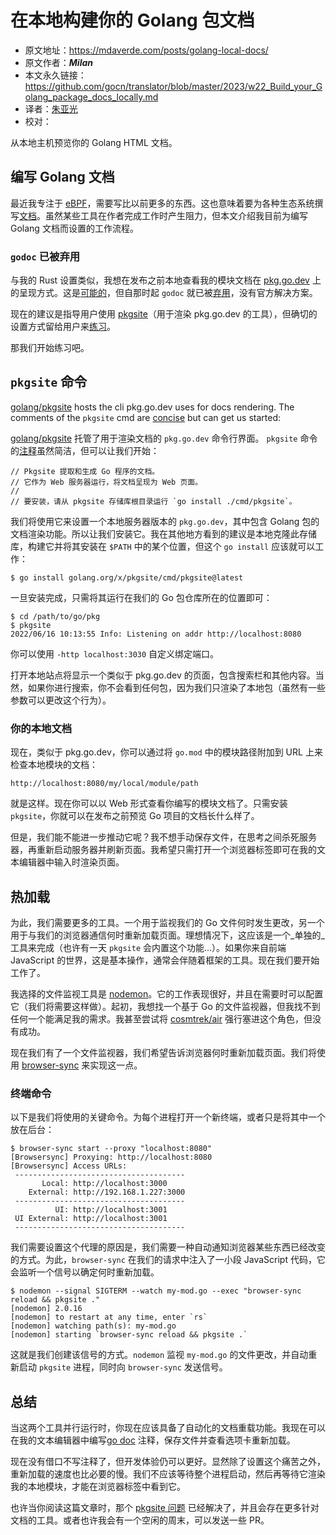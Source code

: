 # 在本地构建你的 Golang 包文档

- 原文地址：https://mdaverde.com/posts/golang-local-docs/
- 原文作者：***Milan***
- 本文永久链接：https://github.com/gocn/translator/blob/master/2023/w22_Build_your_Golang_package_docs_locally.md
- 译者：[朱亚光](https://github.com/zhuyaguang)
- 校对：

从本地主机预览你的 Golang  HTML 文档。

## 编写 Golang 文档

最近我专注于 [eBPF](https://bpfdeploy.io/)，需要写比以前更多的东西。这也意味着要为各种生态系统撰写[文档](https://mdaverde.com/posts/hot-reloading-cargo-docs)。虽然某些工具在作者完成工作时产生阻力，但本文介绍我目前为编写 Golang 文档而设置的工作流程。

###  `godoc` 已被弃用

与我的 Rust 设置类似，我想在发布之前本地查看我的模块文档在 [pkg.go.dev](https://pkg.go.dev/) 上的呈现方式。这是[可能的](https://stackoverflow.com/a/13530336/1879774)，但自那时起 `godoc` 就已被[弃用](https://github.com/golang/go/issues/49212)，没有官方解决方案。

现在的建议是指导用户使用 [pkgsite](https://github.com/golang/pkgsite/tree/master/cmd/pkgsite)（用于渲染 pkg.go.dev 的工具），但确切的设置方式留给用户来[练习](https://github.com/golang/go/issues/40371)。

那我们开始练习吧。

## `pkgsite` 命令

[golang/pkgsite](https://github.com/golang/pkgsite) hosts the cli pkg.go.dev uses for docs rendering. The comments of the `pkgsite` cmd are [concise](https://github.com/golang/pkgsite/blob/master/cmd/pkgsite/main.go#L5) but can get us started:

[golang/pkgsite](https://github.com/golang/pkgsite) 托管了用于渲染文档的 `pkg.go.dev` 命令行界面。 `pkgsite` 命令的[注释](https://github.com/golang/pkgsite/blob/master/cmd/pkgsite/main.go#L5)虽然简洁，但可以让我们开始：

```
// Pkgsite 提取和生成 Go 程序的文档。
// 它作为 Web 服务器运行，将文档呈现为 Web 页面。
//
// 要安装，请从 pkgsite 存储库根目录运行 `go install ./cmd/pkgsite`。
```

我们将使用它来设置一个本地服务器版本的 `pkg.go.dev`，其中包含 Golang 包的文档渲染功能。所以让我们安装它。我在其他地方看到的建议是本地克隆此存储库，构建它并将其安装在 `$PATH` 中的某个位置，但这个 `go install` 应该就可以工作：

```
$ go install golang.org/x/pkgsite/cmd/pkgsite@latest
```

一旦安装完成，只需将其运行在我们的 Go 包仓库所在的位置即可：

```
$ cd /path/to/go/pkg
$ pkgsite
2022/06/16 10:13:55 Info: Listening on addr http://localhost:8080
```

你可以使用 `-http localhost:3030` 自定义绑定端口。

打开本地站点将显示一个类似于 pkg.go.dev 的页面，包含搜索栏和其他内容。当然，如果你进行搜索，你不会看到任何包，因为我们只渲染了本地包（虽然有一些参数可以更改这个行为）。

### 你的本地文档

现在，类似于 pkg.go.dev，你可以通过将 `go.mod` 中的模块路径附加到 URL 上来检查本地模块的文档：

```
http://localhost:8080/my/local/module/path
```

就是这样。现在你可以以 Web 形式查看你编写的模块文档了。只需安装 `pkgsite`，你就可以在发布之前预览 Go 项目的文档长什么样了。

但是，我们能不能进一步推动它呢？我不想手动保存文件，在思考之间杀死服务器，再重新启动服务器并刷新页面。我希望只需打开一个浏览器标签即可在我的文本编辑器中输入时渲染页面。

## 热加载

为此，我们需要更多的工具。一个用于监视我们的 Go 文件何时发生更改，另一个用于与我们的浏览器通信何时重新加载页面。理想情况下，这应该是一个_单独的_工具来完成（也许有一天 `pkgsite` 会内置这个功能...）。如果你来自前端 JavaScript 的世界，这是基本操作，通常会伴随着框架的工具。现在我们要开始工作了。

我选择的文件监视工具是 [nodemon](https://nodemon.io/)。它的工作表现很好，并且在需要时可以配置它（我们将需要这样做）。起初，我想找一个基于 Go 的文件监视器，但我找不到任何一个能满足我的需求。我甚至尝试将 [cosmtrek/air](https://github.com/cosmtrek/air) 强行塞进这个角色，但没有成功。

现在我们有了一个文件监视器，我们希望告诉浏览器何时重新加载页面。我们将使用 [browser-sync](https://browsersync.io/) 来实现这一点。

### 终端命令

以下是我们将使用的关键命令。为每个进程打开一个新终端，或者只是将其中一个放在后台：

```
$ browser-sync start --proxy "localhost:8080"
[Browsersync] Proxying: http://localhost:8080
[Browsersync] Access URLs:
 --------------------------------------
       Local: http://localhost:3000
    External: http://192.168.1.227:3000
 --------------------------------------
          UI: http://localhost:3001
 UI External: http://localhost:3001
 --------------------------------------
```

我们需要设置这个代理的原因是，我们需要一种自动通知浏览器某些东西已经改变的方式。为此，`browser-sync` 在我们的请求中注入了一小段 JavaScript 代码，它会监听一个信号以确定何时重新加载。

```
$ nodemon --signal SIGTERM --watch my-mod.go --exec "browser-sync reload && pkgsite ."
[nodemon] 2.0.16
[nodemon] to restart at any time, enter `rs`
[nodemon] watching path(s): my-mod.go
[nodemon] starting `browser-sync reload && pkgsite .`
```

这就是我们创建该信号的方式。`nodemon` 监视 `my-mod.go` 的文件更改，并自动重新启动 `pkgsite` 进程，同时向 `browser-sync` 发送信号。

## 总结

当这两个工具并行运行时，你现在应该具备了自动化的文档重载功能。我现在可以在我的文本编辑器中编写[go doc](https://go.dev/doc/comment) 注释，保存文件并查看选项卡重新加载。

现在没有借口不写注释了，但开发体验仍可以更好。显然除了设置这个痛苦之外，重新加载的速度也比必要的慢。我们不应该等待整个进程启动，然后再等待它渲染我的本地模块，才能在浏览器标签中看到它。

也许当你阅读这篇文章时，那个 [pkgsite 问题](https://github.com/golang/go/issues/40371) 已经解决了，并且会存在更多针对文档的工具。或者也许我会有一个空闲的周末，可以发送一些 PR。